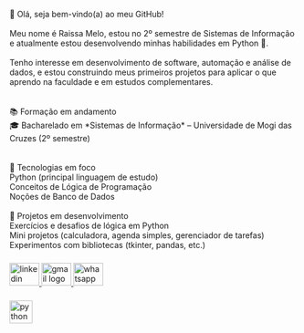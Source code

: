 <p align="left">👋 Olá, seja bem-vindo(a) ao meu GitHub!<br><br>Meu nome é Raissa Melo, estou no 2º semestre de Sistemas de Informação e atualmente estou desenvolvendo minhas habilidades em Python 🐍. <br> <br>Tenho interesse em desenvolvimento de software, automação e análise de dados, e estou construindo meus primeiros projetos para aplicar o que aprendo na faculdade e em estudos complementares.<br><br><br>📚 Formação em andamento<br>🎓 Bacharelado em *Sistemas de Informação* – Universidade de Mogi das Cruzes (2º semestre)  <br><br><br> 🚀 Tecnologias em foco<br> Python (principal linguagem de estudo)  <br> Conceitos de Lógica de Programação  <br> Noções de Banco de Dados<br><br> 🌱 Projetos em desenvolvimento<br> Exercícios e desafios de lógica em Python  <br> Mini projetos (calculadora, agenda simples, gerenciador de tarefas)  <br> Experimentos com bibliotecas (tkinter, pandas, etc.)</p>

###

<div align="left">
  <a href="https://www.linkedin.com/in/raissa-melo-b43479229" target="_blank">
    <img src="https://raw.githubusercontent.com/maurodesouza/profile-readme-generator/master/src/assets/icons/social/linkedin/default.svg" width="52" height="40" alt="linkedin logo"  />
  </a>
  <a href="rochaliraissa@gmail.com" target="_blank">
    <img src="https://raw.githubusercontent.com/maurodesouza/profile-readme-generator/master/src/assets/icons/social/gmail/default.svg" width="52" height="40" alt="gmail logo"  />
  </a>
  <a href="+55 (11) 93085-9681" target="_blank">
    <img src="https://raw.githubusercontent.com/maurodesouza/profile-readme-generator/master/src/assets/icons/social/whatsapp/default.svg" width="52" height="40" alt="whatsapp logo"  />
  </a>
</div>

###

<div align="left">
  <img src="https://cdn.jsdelivr.net/gh/devicons/devicon/icons/python/python-original.svg" height="40" alt="python logo"  />
</div>

###
